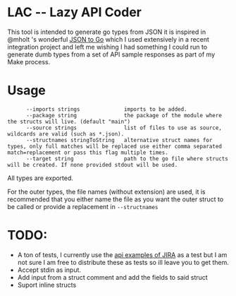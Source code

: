 # LAC -- Lazy API Coder

This tool is intended to generate go types from JSON it is inspired in @mholt 's wonderful [JSON to Go](https://github.com/mholt/json-to-go) which I used extensively in a recent integration project and left me wishing I had something I could run to generate dumb types from a set of API sample responses as part of my Make process.


# Usage

```
      --imports strings              imports to be added.
      --package string               the package of the module where the structs will live. (default "main")
      --source strings               list of files to use as source, wildcards are valid (such as *.json).
      --structnames stringToString   alternative struct names for types, only full matches will be replaced use either comma separated match=replacement or pass this flag multiple times.
      --target string                path to the go file where structs will be created. If none provided stdout will be used.
```
All types are exported.

For the outer types, the file names (without extension) are used, it is recommended that you either name the file as you want the outer struct to be called or provide a replacement in `--structnames`

# TODO:

* A ton of tests, I currently use the [api examples of JIRA](https://developer.atlassian.com/cloud/jira/platform/rest/v3) as a test but I am not sure I am free to distribute these as tests so ill leave you to get them.
* Accept stdin as input.
* Add input from a struct comment and add the fields to said struct
* Suport inline structs